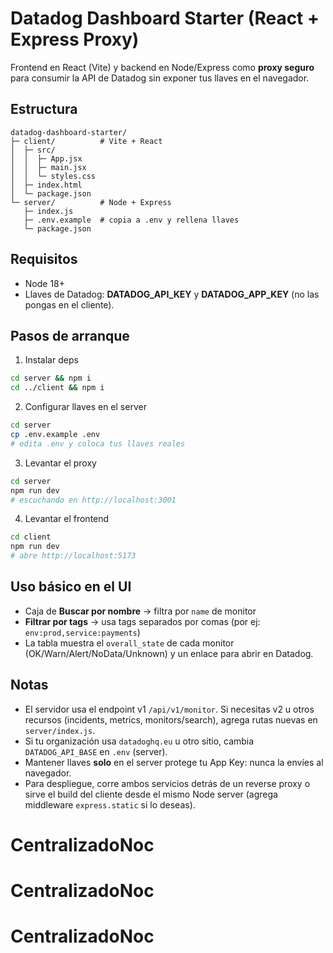 # Datadog Dashboard Starter (React + Express Proxy)

Frontend en React (Vite) y backend en Node/Express como **proxy seguro** para consumir la API de Datadog sin exponer tus llaves en el navegador.

## Estructura
```text
datadog-dashboard-starter/
├─ client/          # Vite + React
│  ├─ src/
│  │  ├─ App.jsx
│  │  ├─ main.jsx
│  │  └─ styles.css
│  ├─ index.html
│  └─ package.json
└─ server/          # Node + Express
   ├─ index.js
   ├─ .env.example  # copia a .env y rellena llaves
   └─ package.json
```

## Requisitos
- Node 18+
- Llaves de Datadog: **DATADOG_API_KEY** y **DATADOG_APP_KEY** (no las pongas en el cliente).

## Pasos de arranque
1) Instalar deps
```bash
cd server && npm i
cd ../client && npm i
```

2) Configurar llaves en el server
```bash
cd server
cp .env.example .env
# edita .env y coloca tus llaves reales
```

3) Levantar el proxy
```bash
cd server
npm run dev
# escuchando en http://localhost:3001
```

4) Levantar el frontend
```bash
cd client
npm run dev
# abre http://localhost:5173
```

## Uso básico en el UI
- Caja de **Buscar por nombre** → filtra por `name` de monitor
- **Filtrar por tags** → usa tags separados por comas (por ej: `env:prod,service:payments`)
- La tabla muestra el `overall_state` de cada monitor (OK/Warn/Alert/NoData/Unknown) y un enlace para abrir en Datadog.

## Notas
- El servidor usa el endpoint v1 `/api/v1/monitor`. Si necesitas v2 u otros recursos (incidents, metrics, monitors/search), agrega rutas nuevas en `server/index.js`.
- Si tu organización usa `datadoghq.eu` u otro sitio, cambia `DATADOG_API_BASE` en `.env` (server).
- Mantener llaves **solo** en el server protege tu App Key: nunca la envíes al navegador.
- Para despliegue, corre ambos servicios detrás de un reverse proxy o sirve el build del cliente desde el mismo Node server (agrega middleware `express.static` si lo deseas).
# CentralizadoNoc
# CentralizadoNoc
# CentralizadoNoc
